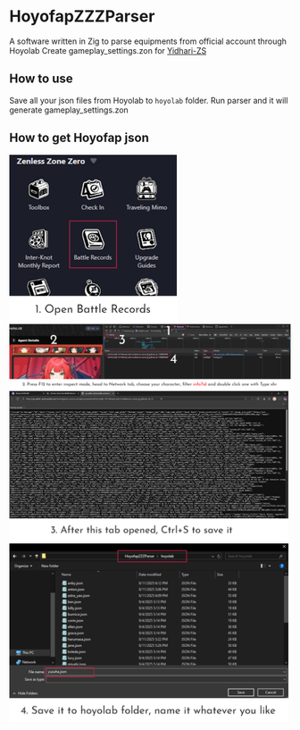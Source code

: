 # HoyofapZZZParser

A software written in Zig to parse equipments from official account through Hoyolab
Create gameplay_settings.zon for [Yidhari-ZS](https://git.xeondev.com/yidhari-zs/Yidhari-ZS)   

## How to use
Save all your json files from Hoyolab to `hoyolab` folder.
Run parser and it will generate gameplay_settings.zon 

## How to get Hoyofap json

<img src="tutorial/1.png" width="300"/>

<img src="tutorial/2.png" width="1200"/>

<img src="tutorial/3.png" width="500"/>

<img src="tutorial/4.png" width="500"/>


